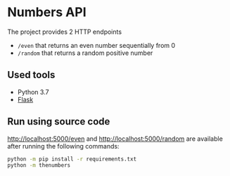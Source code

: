 # Numbers API
The project provides 2 HTTP endpoints
- `/even` that returns an even number sequentially from 0
- `/random` that returns a random positive number

## Used tools
- Python 3.7
- [Flask](https://flask.palletsprojects.com/en/1.1.x/)

## Run using source code
<http://localhost:5000/even> and <http://localhost:5000/random> are available after running the
following commands:
```bash
python -m pip install -r requirements.txt
python -m thenumbers
```
